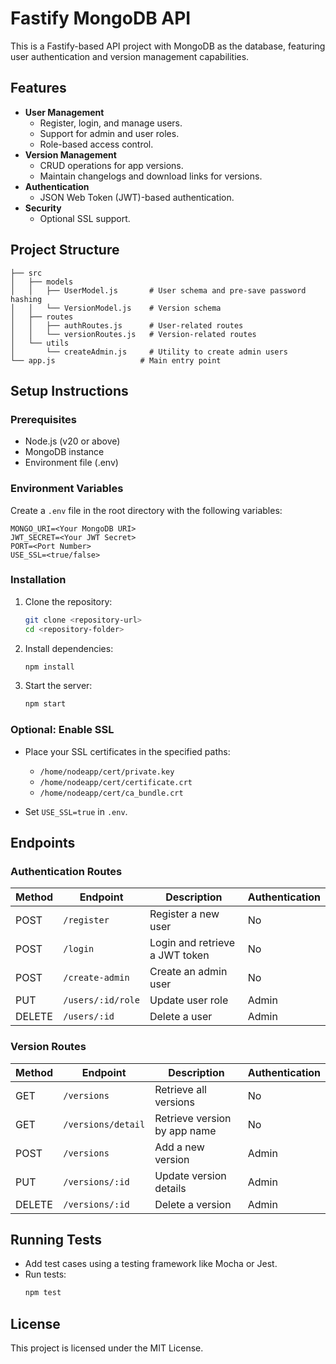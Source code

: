 # Fastify MongoDB API

This is a Fastify-based API project with MongoDB as the database, featuring user authentication and version management capabilities.

## Features
- **User Management**
  - Register, login, and manage users.
  - Support for admin and user roles.
  - Role-based access control.
- **Version Management**
  - CRUD operations for app versions.
  - Maintain changelogs and download links for versions.
- **Authentication**
  - JSON Web Token (JWT)-based authentication.
- **Security**
  - Optional SSL support.

## Project Structure
```
├── src
│   ├── models
│   │   ├── UserModel.js       # User schema and pre-save password hashing
│   │   └── VersionModel.js    # Version schema
│   ├── routes
│   │   ├── authRoutes.js      # User-related routes
│   │   └── versionRoutes.js   # Version-related routes
│   └── utils
│       └── createAdmin.js     # Utility to create admin users
└── app.js                   # Main entry point
```

## Setup Instructions

### Prerequisites
- Node.js (v20 or above)
- MongoDB instance
- Environment file (.env)

### Environment Variables
Create a `.env` file in the root directory with the following variables:
```
MONGO_URI=<Your MongoDB URI>
JWT_SECRET=<Your JWT Secret>
PORT=<Port Number>
USE_SSL=<true/false>
```

### Installation
1. Clone the repository:
   ```bash
   git clone <repository-url>
   cd <repository-folder>
   ```

2. Install dependencies:
   ```bash
   npm install
   ```

3. Start the server:
   ```bash
   npm start
   ```

### Optional: Enable SSL
- Place your SSL certificates in the specified paths:
  - `/home/nodeapp/cert/private.key`
  - `/home/nodeapp/cert/certificate.crt`
  - `/home/nodeapp/cert/ca_bundle.crt`

- Set `USE_SSL=true` in `.env`.

## Endpoints

### Authentication Routes
| Method | Endpoint          | Description                        | Authentication |
|--------|-------------------|------------------------------------|----------------|
| POST   | `/register`       | Register a new user               | No             |
| POST   | `/login`          | Login and retrieve a JWT token    | No             |
| POST   | `/create-admin`   | Create an admin user              | No             |
| PUT    | `/users/:id/role` | Update user role                  | Admin          |
| DELETE | `/users/:id`      | Delete a user                     | Admin          |

### Version Routes
| Method | Endpoint          | Description                        | Authentication |
|--------|-------------------|------------------------------------|----------------|
| GET    | `/versions`       | Retrieve all versions             | No             |
| GET    | `/versions/detail`| Retrieve version by app name      | No             |
| POST   | `/versions`       | Add a new version                 | Admin          |
| PUT    | `/versions/:id`   | Update version details            | Admin          |
| DELETE | `/versions/:id`   | Delete a version                  | Admin          |

## Running Tests
- Add test cases using a testing framework like Mocha or Jest.
- Run tests:
  ```bash
  npm test
  ```

## License
This project is licensed under the MIT License.

